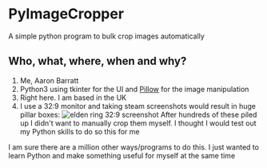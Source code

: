 # PyImageCropper
A simple python program to bulk crop images automatically

## Who, what, where, when and why?
1. Me, Aaron Barratt
2. Python3 using tkinter for the UI and [Pillow](https://python-pillow.org/) for the image manipulation
3. Right here. I am based in the UK
4. I use a 32:9 monitor and taking steam screenshots would result in huge pillar boxes: ![elden ring 32:9 screenshot](https://i.imgur.com/c3lztQe.jpeg) After hundreds of these piled up I didn't want to manually crop them myself. I thought I would test out my Python skills to do so this for me

I am sure there are a million other ways/programs to do this. I just wanted to learn Python and make something useful for myself at the same time
